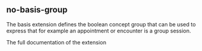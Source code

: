 ## no-basis-group

The basis extension defines the boolean concept group that can be used to express that for example an appointment or encounter is a group session.  

The full documentation of the extension

